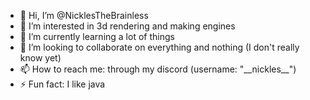 - 👋 Hi, I’m @NicklesTheBrainless
- 👀 I’m interested in 3d rendering and making engines
- 🌱 I’m currently learning a lot of things
- 💞️ I’m looking to collaborate on everything and nothing (I don't really know yet)
- 📫 How to reach me: through my discord (username: "\_\_nickles\_\_")
- ⚡ Fun fact: I like java
